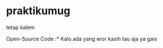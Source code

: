 # praktikumug
tetap kalem

Open-Source Code :*
<proc> Kalo ada yang eror kasih tau aja ya gais</proc>
